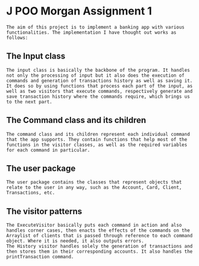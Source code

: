 # J POO Morgan Assignment 1

	The aim of this project is to implement a banking app with various functionalities. The implementation I have thought out works as follows:
## The Input class
	The input class is basically the backbone of the program. It handles not only the processing of input but it also does the execution of commands and generation of transactions history as well as saving it. It does so by using functions that process each part of the input, as well as two visitors that execute commands, respectively generate and save transaction history where the commands require, which brings us to the next part.
## The Command class and its children
	The command class and its children represent each individual command that the app supports. They contain functions that help most of the functions in the visitor classes, as well as the required variables for each command in particular.
## The user package
	The user package contains the classes that represent objects that relate to the user in any way, such as the Account, Card, Client, Transactions, etc.
## The visitor patterns
	The ExecuteVisitor basically puts each command in action and also handles corner cases, then enacts the effects of the commands on the Arraylist of clients that is passed through reference to each command object. Where it is needed, it also outputs errors.
	The History visitor handles solely the generation of transactions and then stores them in their corresponding accounts. It also handles the printTransaction command. 
